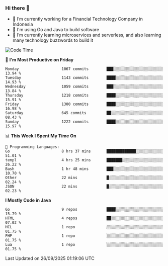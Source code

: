 ### Hi there 👋

<!--
**mazzama/mazzama** is a ✨ _special_ ✨ repository because its `README.md` (this file) appears on your GitHub profile.

Here are some ideas to get you started:

- 🔭 I’m currently working on ...
- 🌱 I’m currently learning ...
- 👯 I’m looking to collaborate on ...
- 🤔 I’m looking for help with ...
- 💬 Ask me about ...
- 📫 How to reach me: ...
- 😄 Pronouns: ...
- ⚡ Fun fact: ...
-->

- 🔭 I’m currently working for a Financial Technology Company in Indonesia
- :gun: I'm using Go and Java to build software
- 🌱 I’m currently learning microservices and serverless, and also learning many technology buzzwords to build it

<!--START_SECTION:waka-->
![Code Time](http://img.shields.io/badge/Code%20Time-4%2C370%20hrs%2023%20mins-blue)

📅 **I'm Most Productive on Friday** 

```text
Monday                   1067 commits        ███░░░░░░░░░░░░░░░░░░░░░░   13.94 % 
Tuesday                  1143 commits        ████░░░░░░░░░░░░░░░░░░░░░   14.93 % 
Wednesday                1059 commits        ███░░░░░░░░░░░░░░░░░░░░░░   13.84 % 
Thursday                 1218 commits        ████░░░░░░░░░░░░░░░░░░░░░   15.91 % 
Friday                   1300 commits        ████░░░░░░░░░░░░░░░░░░░░░   16.98 % 
Saturday                 645 commits         ██░░░░░░░░░░░░░░░░░░░░░░░   08.43 % 
Sunday                   1222 commits        ████░░░░░░░░░░░░░░░░░░░░░   15.97 % 
```


📊 **This Week I Spent My Time On** 

```text
💬 Programming Languages: 
Go                       8 hrs 37 mins       █████████████░░░░░░░░░░░░   51.01 % 
templ                    4 hrs 25 mins       ███████░░░░░░░░░░░░░░░░░░   26.22 % 
Bash                     1 hr 48 mins        ███░░░░░░░░░░░░░░░░░░░░░░   10.70 % 
Other                    22 mins             █░░░░░░░░░░░░░░░░░░░░░░░░   02.24 % 
JSON                     22 mins             █░░░░░░░░░░░░░░░░░░░░░░░░   02.23 % 
```

**I Mostly Code in Java** 

```text
Go                       9 repos             ████░░░░░░░░░░░░░░░░░░░░░   15.79 % 
HTML                     4 repos             ██░░░░░░░░░░░░░░░░░░░░░░░   07.02 % 
HCL                      1 repo              ░░░░░░░░░░░░░░░░░░░░░░░░░   01.75 % 
PHP                      1 repo              ░░░░░░░░░░░░░░░░░░░░░░░░░   01.75 % 
Lua                      1 repo              ░░░░░░░░░░░░░░░░░░░░░░░░░   01.75 % 
```




 Last Updated on 26/09/2025 01:19:06 UTC
<!--END_SECTION:waka-->
